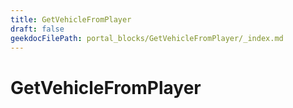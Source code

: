 ```yaml
---
title: GetVehicleFromPlayer
draft: false
geekdocFilePath: portal_blocks/GetVehicleFromPlayer/_index.md
---
```

# GetVehicleFromPlayer